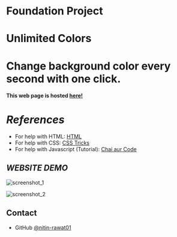 # Foundation Project

# Unlimited Colors


# Change background color every second with one click.


#### This web page is hosted [here!]( https://nitin-rawat01.github.io/unlimited-Colors/)

# *References*

* For help with HTML: [HTML](https://html.com/)
* For help with CSS: [CSS Tricks](https://css-tricks.com/)
* For help with Javascript (Tutorial): [Chai aur Code](https://www.youtube.com/playlist?list=PLu71SKxNbfoBuX3f4EOACle2y-tRC5Q37)


## *WEBSITE DEMO*

![screenshot_1](https://github.com/user-attachments/assets/69368151-664e-4257-bf20-70b340915299)

![screenshot_2](https://github.com/user-attachments/assets/bed20ae3-513a-43f6-9792-e60a14cbd2f7)



## Contact

- GitHub [@nitin-rawat01](https://github.com/nitin-rawat01)


